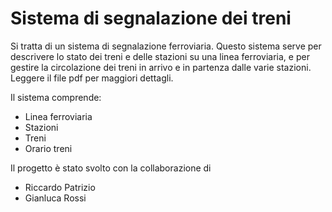 # Sistema di segnalazione dei treni
Si tratta di un sistema di segnalazione ferroviaria. Questo sistema serve per 
descrivere lo stato dei treni e delle stazioni su una linea ferroviaria, e per gestire la circolazione dei 
treni in arrivo e in partenza dalle varie stazioni. Leggere il file pdf per maggiori dettagli.

Il sistema comprende:
- Linea ferroviaria
- Stazioni
- Treni
- Orario treni

Il progetto è stato svolto con la collaborazione di
- Riccardo Patrizio
- Gianluca Rossi

